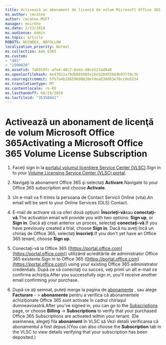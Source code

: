 ```yaml
---
title: Activează un abonament de licenţă de volum Microsoft Office 365
ms.author: cmcatee
author: cmcatee-MSFT
manager: mnirkhe
ms.date: 2/23/2018
ms.audience: Admin
ms.topic: article
ROBOTS: NOINDEX, NOFOLLOW
localization_priority: Normal
ms.collection: Adm_O365
ms.custom:
- "481"
- "1500028"
ms.assetid: 7a6919fc-afe4-40c7-8ada-d8ce523ad8a8
ms.openlocfilehash: 6e47011a79db805085e16e520455b64b937f0c3b
ms.sourcegitcommit: 5fb7a4b28859690020efdea630d03e70cc0e6334
ms.translationtype: MT
ms.contentlocale: ro-RO
ms.lasthandoff: 06/28/2019
ms.locfileid: "35358841"
---
```

# <a name="activating-a-microsoft-office-365-volume-license-subscription"></a><span data-ttu-id="4812c-102">Activează un abonament de licenţă de volum Microsoft Office 365</span><span class="sxs-lookup"><span data-stu-id="4812c-102">Activating a Microsoft Office 365 Volume License Subscription</span></span>

1. <span data-ttu-id="4812c-103">Faceţi sign in la [portalul volumul licenţiere Service Center (VLSC)](http://go.microsoft.com/fwlink/p/?LinkId=329762).</span><span class="sxs-lookup"><span data-stu-id="4812c-103">Sign in to your [Volume Licensing Service Center (VLSC) portal](http://go.microsoft.com/fwlink/p/?LinkId=329762).</span></span>

2. <span data-ttu-id="4812c-104">Navigaţi la abonament Office 365 şi selectaţi **Activare**.</span><span class="sxs-lookup"><span data-stu-id="4812c-104">Navigate to your Office 365 subscription and choose **Activate**.</span></span>

3. <span data-ttu-id="4812c-105">Un e-mail va fi trimis la persoana de Contact Servicii Online (vita).</span><span class="sxs-lookup"><span data-stu-id="4812c-105">An email will be sent to your Online Services (OLS) Contact.</span></span>

4. <span data-ttu-id="4812c-106">E-mail de activare vă va oferi două opţiuni: **Înscrieţi-vă**sau **conectaţi-vă**.</span><span class="sxs-lookup"><span data-stu-id="4812c-106">The activation email will provide you with two options: **Sign up**, or **Sign in**.</span></span> <span data-ttu-id="4812c-107">Dacă aţi creat anterior un proces, selectaţi **conectaţi-vă**.</span><span class="sxs-lookup"><span data-stu-id="4812c-107">If you have previously created a trial, choose **Sign in**.</span></span> <span data-ttu-id="4812c-108">Dacă nu aveţi încă un chiriaş de Office 365, selectaţi **înscrieţi**.</span><span class="sxs-lookup"><span data-stu-id="4812c-108">If you don't yet have an Office 365 tenant, choose **Sign up**.</span></span>

5. <span data-ttu-id="4812c-109">Conectaţi-vă la Office 365 ([https://portal.office.com](https://portal.office.com)) utilizând acreditările de administrator Office 365 existente.</span><span class="sxs-lookup"><span data-stu-id="4812c-109">Sign in to Office 365 ([https://portal.office.com](https://portal.office.com)) using your existing Office 365 administrator credentials.</span></span> <span data-ttu-id="4812c-110">După ce vă conectaţi cu succes, veţi primi un alt e-mail ce confirma achiziţia.</span><span class="sxs-lookup"><span data-stu-id="4812c-110">After you successfully sign in, you'll receive another email confirming your purchase.</span></span>

6. <span data-ttu-id="4812c-111">După ce aţi semnat, puteţi merge la pagina de [abonamente](https://go.microsoft.com/fwlink/p/?linkid=842054) , sau alege **Facturare**  - \> **abonamente** pentru a verifica că abonamentele achiziţionate Office 365 sunt activate în cadrul chiriaşul dumneavoastră.</span><span class="sxs-lookup"><span data-stu-id="4812c-111">After you've signed in, you can go to the [Subscriptions](https://go.microsoft.com/fwlink/p/?linkid=842054) page, or choose **Billing** -\> **Subscriptions** to verify that your purchased Office 365 Subscriptions are activated within your tenant.</span></span> <span data-ttu-id="4812c-112">(De asemenea, alegeţi fila **abonament** în VLSC să Vezi detalii verificarea că abonamentul a fost depus.)</span><span class="sxs-lookup"><span data-stu-id="4812c-112">(You can also choose the **Subscription** tab in the VLSC to view details verifying that your subscription has been deposited.)</span></span> 
